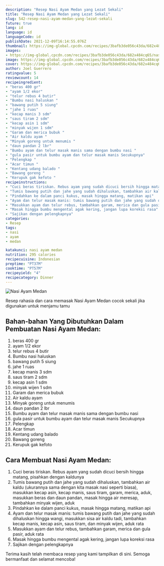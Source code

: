 ```yaml
---
description: "Resep Nasi Ayam Medan yang Lezat Sekali"
title: "Resep Nasi Ayam Medan yang Lezat Sekali"
slug: 542-resep-nasi-ayam-medan-yang-lezat-sekali
future: true
lang: id
language: id
languageCode: id
publishDate: 2021-12-09T16:14:55.076Z 
thumbnail: https://img-global.cpcdn.com/recipes/3bafb3de056c43da/682x484cq65/nasi-ayam-medan-foto-resep-utama.png
images:
- https://img-global.cpcdn.com/recipes/3bafb3de056c43da/682x484cq65/nasi-ayam-medan-foto-resep-utama.png
image: https://img-global.cpcdn.com/recipes/3bafb3de056c43da/682x484cq65/nasi-ayam-medan-foto-resep-utama.png
cover: https://img-global.cpcdn.com/recipes/3bafb3de056c43da/682x484cq65/nasi-ayam-medan-foto-resep-utama.png
author: Joel Guerrero
ratingvalue: 5
reviewcount: 14
recipeingredient:
- "beras 400 gr"
- "ayam 1/2 ekor"
- "telur rebus 4 butir"
- "Bumbu nasi haluskan "
- "bawang putih 5 siung"
- "jahe 1 ruas"
- "kecap manis 3 sdm"
- "saus tiram 2 sdm"
- "kecap asin 1 sdm"
- "minyak wijen 1 sdm"
- "Garam dan merica bubuk "
- "Air kaldu ayam "
- "Minyak goreng untuk menumis "
- "daun pandan 2 lbr"
- "Bumbu ayam dan telur masak manis sama dengan bumbu nasi "
- "gula pasir untuk bumbu ayam dan telur masak manis Secukupnya"
- "Pelengkap "
- "Acar timun "
- "Kentang udang balado "
- "Bawang goreng "
- "Kerupuk gak kefoto "
recipeinstructions:
- "Cuci beras tiriskan. Rebus ayam yang sudah dicuci bersih hingga matang, pisahkan dengan kaldunya"
- "Tumis bawang putih dan jahe yang sudah dihaluskan, tambahkan air kaldu (ukurannya sama dengan kita masak nasi seperti biasa), masukkan kecap asin, kecap manis, saus tiram, garam, merica, aduk, masukkan beras dan daun pandan, masak hingga air meresap, tambahkan minyak wijen, aduk"
- "Pindahkan ke dalam panci kukus, masak hingga matang, matikan api"
- "Ayam dan telur masak manis: tumis bawang putih dan jahe yang sudah dihaluskan hingga wangi, masukkan sisa air kaldu tadi, tambahkan kecap manis, kecap asin, saus tiram, dan minyak wijen, aduk rata"
- "Masukkan ayam dan telur rebus, tambahkan garam, merica dan gula pasir, aduk rata"
- "Masak hingga bumbu mengental agak kering, jangan lupa koreksi rasa"
- "Sajikan dengan pelengkapnya"
categories:
- Resep
tags:
- nasi
- ayam
- medan

katakunci: nasi ayam medan 
nutrition: 295 calories
recipecuisine: Indonesian
preptime: "PT37M"
cooktime: "PT57M"
recipeyield: "4"
recipecategory: Dinner
---
```



![Nasi Ayam Medan](https://img-global.cpcdn.com/recipes/3bafb3de056c43da/682x484cq65/nasi-ayam-medan-foto-resep-utama.png)

Resep rahasia dan cara memasak  Nasi Ayam Medan cocok sekali jika digunakan untuk menjamu tamu

<!--inarticleads1-->

## Bahan-bahan Yang Dibutuhkan Dalam Pembuatan Nasi Ayam Medan:

1. beras 400 gr
1. ayam 1/2 ekor
1. telur rebus 4 butir
1. Bumbu nasi haluskan 
1. bawang putih 5 siung
1. jahe 1 ruas
1. kecap manis 3 sdm
1. saus tiram 2 sdm
1. kecap asin 1 sdm
1. minyak wijen 1 sdm
1. Garam dan merica bubuk 
1. Air kaldu ayam 
1. Minyak goreng untuk menumis 
1. daun pandan 2 lbr
1. Bumbu ayam dan telur masak manis sama dengan bumbu nasi 
1. gula pasir untuk bumbu ayam dan telur masak manis Secukupnya
1. Pelengkap 
1. Acar timun 
1. Kentang udang balado 
1. Bawang goreng 
1. Kerupuk gak kefoto 



<!--inarticleads2-->

## Cara Membuat Nasi Ayam Medan:

1. Cuci beras tiriskan. Rebus ayam yang sudah dicuci bersih hingga matang, pisahkan dengan kaldunya
1. Tumis bawang putih dan jahe yang sudah dihaluskan, tambahkan air kaldu (ukurannya sama dengan kita masak nasi seperti biasa), masukkan kecap asin, kecap manis, saus tiram, garam, merica, aduk, masukkan beras dan daun pandan, masak hingga air meresap, tambahkan minyak wijen, aduk
1. Pindahkan ke dalam panci kukus, masak hingga matang, matikan api
1. Ayam dan telur masak manis: tumis bawang putih dan jahe yang sudah dihaluskan hingga wangi, masukkan sisa air kaldu tadi, tambahkan kecap manis, kecap asin, saus tiram, dan minyak wijen, aduk rata
1. Masukkan ayam dan telur rebus, tambahkan garam, merica dan gula pasir, aduk rata
1. Masak hingga bumbu mengental agak kering, jangan lupa koreksi rasa
1. Sajikan dengan pelengkapnya




Terima kasih telah membaca resep yang kami tampilkan di sini. Semoga bermanfaat dan selamat mencoba!
